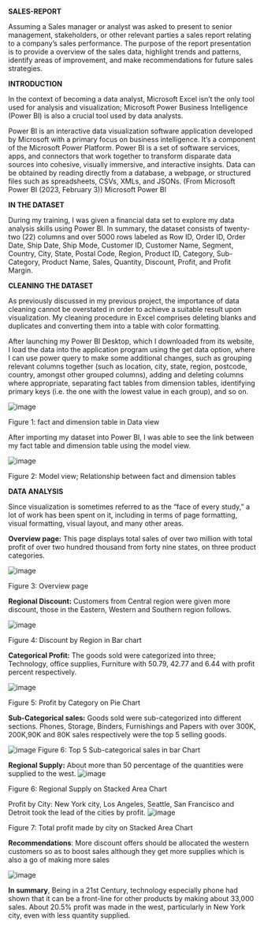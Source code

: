 **SALES-REPORT** 

Assuming a Sales manager or analyst was asked to present to senior management, stakeholders, or other relevant parties a sales report relating to a company’s sales performance. The purpose of the report presentation is to provide a overview of the sales data, highlight trends and patterns, identify areas of improvement, and make recommendations for future sales strategies.

**INTRODUCTION**

In the context of becoming a data analyst, Microsoft Excel isn’t the only tool used for analysis and visualization; Microsoft Power Business Intelligence (Power BI) is also a crucial tool used by data analysts.

Power BI is an interactive data visualization software application developed by Microsoft with a primary focus on business intelligence. It’s a component of the Microsoft Power Platform. Power BI is a set of software services, apps, and connectors that work together to transform disparate data sources into cohesive, visually immersive, and interactive insights. Data can be obtained by reading directly from a database, a webpage, or structured files such as spreadsheets, CSVs, XMLs, and JSONs. (From Microsoft Power BI (2023, February 3)) Microsoft Power BI

**IN THE DATASET**

During my training, I was given a financial data set to explore my data analysis skills using Power BI. In summary, the dataset consists of twenty-two (22) columns and over 5000 rows labeled as Row ID, Order ID, Order Date, Ship Date, Ship Mode, Customer ID, Customer Name, Segment, Country, City, State, Postal Code, Region, Product ID, Category, Sub-Category, Product Name, Sales, Quantity, Discount, Profit, and Profit Margin.

**CLEANING THE DATASET**

As previously discussed in my previous project, the importance of data cleaning cannot be overstated in order to achieve a suitable result upon visualization. My cleaning procedure in Excel comprises deleting blanks and duplicates and converting them into a table with color formatting.

After launching my Power BI Desktop, which I downloaded from its website, I load the data into the application program using the get data option, where I can use power query to make some additional changes, such as grouping relevant columns together (such as location, city, state, region, postcode, country, amongst other grouped columns), adding and deleting columns where appropriate, separating fact tables from dimension tables, identifying primary keys (i.e. the one with the lowest value in each group), and so on.

![image](https://user-images.githubusercontent.com/124578882/222845029-d70a9bab-98fc-4ae3-92c9-a1b7d1dc751a.png)
            
Figure 1: fact and dimension table in Data view

After importing my dataset into Power BI, I was able to see the link between my fact table and dimension table using the model view.

![image](https://user-images.githubusercontent.com/124578882/222846498-87ac1989-ba95-4abd-b2ee-219c4f0d0b1c.png)

Figure 2: Model view; Relationship between fact and dimension tables

**DATA ANALYSIS**

Since visualization is sometimes referred to as the “face of every study,” a lot of work has been spent on it, including in terms of page formatting, visual formatting, visual layout, and many other areas.

**Overview page:** This page displays total sales of over two million with total profit of over two hundred thousand from forty nine states, on three product categories.

![image](https://user-images.githubusercontent.com/124578882/222846964-31c63597-95b8-49fa-99df-611899ff78c1.png)

Figure 3: Overview page

**Regional Discount:** Customers from Central region were given more discount, those in the Eastern, Western and Southern region follows.

![image](https://user-images.githubusercontent.com/124578882/222847105-a6a7b3ad-9147-4666-8028-7ffe554b992e.png)

Figure 4: Discount by Region in Bar chart

**Categorical Profit:** The goods sold were categorized into three; Technology, office supplies, Furniture with 50.79, 42.77 and 6.44 with profit percent respectively.

![image](https://user-images.githubusercontent.com/124578882/222847182-404d2901-92e5-46c6-a493-6b28601feb22.png)

Figure 5: Profit by Category on Pie Chart

**Sub-Categorical sales:** Goods sold were sub-categorized into different sections. Phones, Storage, Binders, Furnishings and Papers with over 300K, 200K,90K and 80K sales respectively were the top 5 selling goods.

![image](https://user-images.githubusercontent.com/124578882/222848054-5f01dc1f-e79a-482b-98fc-aaeac90e2f12.png)
Figure 6: Top 5 Sub-categorical sales in bar Chart

**Regional Supply:** About more than 50 percentage of the quantities were supplied to the west.
![image](https://user-images.githubusercontent.com/124578882/222848271-ed4dcf0d-3977-44f7-bc58-7f1ba5fea0b9.png)

Figure 6: Regional Supply on Stacked Area Chart

Profit by City: New York city, Los Angeles, Seattle, San Francisco and Detroit took the lead of the cities by profit.
![image](https://user-images.githubusercontent.com/124578882/222848344-21d11f83-7a80-43a6-8235-8ae83198206b.png)

Figure 7: Total profit made by city on Stacked Area Chart

**Recommendations**: More discount offers should be allocated the western customers so as to boost sales although they get more supplies which is also a go of making more sales

![image](https://user-images.githubusercontent.com/124578882/222848474-c7928a33-fecf-4a30-8317-71648b04dc84.png)

**In summary**, Being in a 21st Century, technology especially phone had shown that it can be a front-line for other products by making about 33,000 sales. About 20.5% profit was made in the west, particularly in New York city, even with less quantity supplied.

